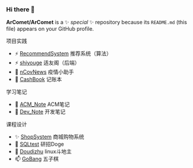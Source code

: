 ### Hi there 👋

**ArComet/ArComet** is a ✨ _special_ ✨ repository because its `README.md` (this file) appears on your GitHub profile.

项目实践
- ⚡ [RecommendSystem](https://github.com/ArComet/RecommendSystem) 推荐系统（算法）
- ⚡ [shiyouge](https://github.com/ArComet/shiyouge) 适友阁（后端）
- 🌱 [nCovNews](https://github.com/ArComet/nCovNews) 疫情小助手
- 💬 [CashBook](https://github.com/ArComet/CashBook) 记账本

学习笔记
- 🔭 [ACM_Note](https://github.com/ArComet/ACM_Note) ACM笔记
- 🔭 [Dev_Note](https://github.com/ArComet/Dev_Note) 开发笔记

课程设计
- ✨ [ShopSystem](https://github.com/ArComet/ShopSystem) 商城购物系统
- 👯 [SQLtest](https://github.com/ArComet/SQLtest) 研招Doge
- 🤔 [Doudizhu](https://github.com/ArComet/Doudizhu) linux斗地主
- 📫 [GoBang](https://github.com/ArComet/GoBang) 五子棋
